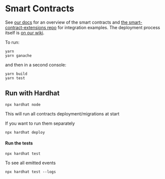 # Smart Contracts

See [our docs](https://docs.unlock-protocol.com/developers/smart-contracts-architecture) for an overview of the smart contracts and [the smart-contract-extensions repo](https://github.com/unlock-protocol/unlock/tree/master/smart-contract-extensions) for integration examples. The deployment process itself is [on our wiki](https://github.com/unlock-protocol/unlock/wiki/Releasing-a-new-version-of-the-contracts).

To run:

```
yarn
yarn ganache
```

and then in a second console:

```
yarn build
yarn test
```

## Run with Hardhat

```
npx hardhat node
```

This will run all contracts deployment/migrations at start

If you want to run them separately

```
npx hardhat deploy
```

#### Run the tests

```
npx hardhat test
```

To see all emitted events

```
npx hardhat test --logs
```
